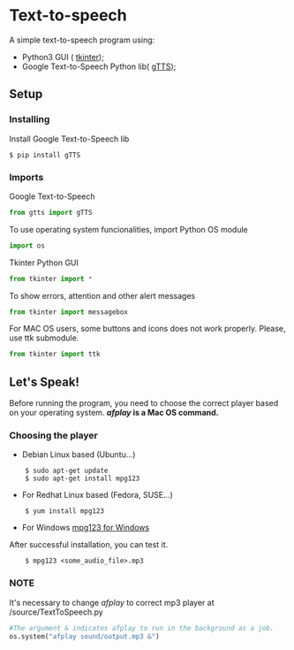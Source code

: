 # Text-to-speech
A simple text-to-speech program using:
 * Python3 GUI ( [tkinter](https://docs.python.org/3/library/tkinter.html));
 * Google Text-to-Speech Python lib( [gTTS](https://gtts.readthedocs.io/en/latest/index.html));

## Setup

### Installing
Install Google Text-to-Speech lib
```shell
$ pip install gTTS
```
### Imports
Google Text-to-Speech
```python
from gtts import gTTS
```

To use operating system funcionalities, import Python OS module
```python
import os
```

Tkinter Python GUI
```python
from tkinter import *
```
To show errors, attention and other alert messages
```python
from tkinter import messagebox
```
For MAC OS users, some buttons and icons does not work properly. 
Please, use ttk submodule.
```python
from tkinter import ttk
 ```

## Let's Speak!
Before running the program, you need to choose the correct player based on your operating system.
**_afplay_ is a Mac OS command.**

### Choosing the player
* Debian Linux based (Ubuntu...)
```shell
    $ sudo apt-get update
    $ sudo apt-get install mpg123
```

* For Redhat Linux based (Fedora, SUSE...)
```shell
    $ yum install mpg123
```

* For Windows 
[mpg123 for Windows](https://mpg123.org/download.shtml)

After successful installation, you can test it.
```shell
    $ mpg123 <some_audio_file>.mp3
```
### NOTE 
It's necessary to change _afplay_ to correct mp3 player at /source/TextToSpeech.py
```Python
#The argument & indicates afplay to run in the background as a job.
os.system("afplay sound/output.mp3 &")
```